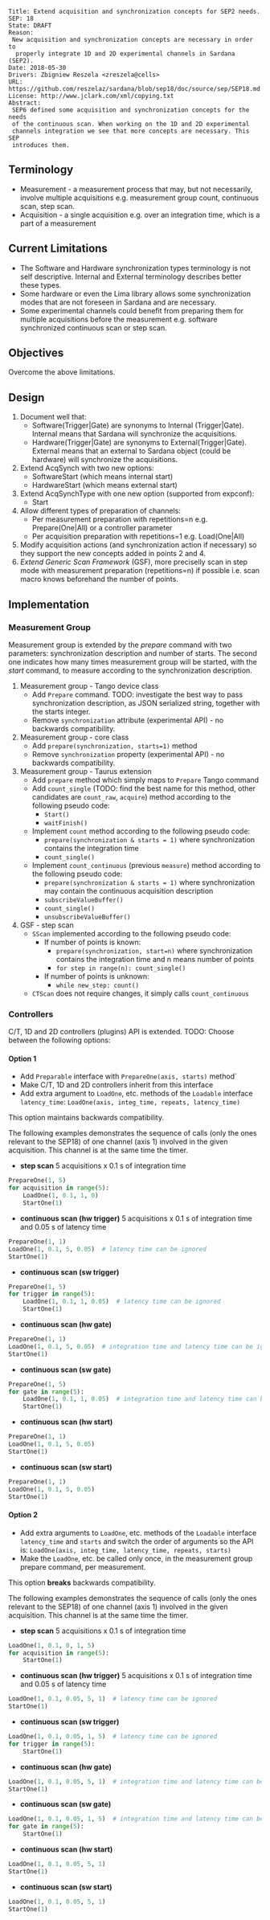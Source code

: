     Title: Extend acquisition and synchronization concepts for SEP2 needs.
    SEP: 18
    State: DRAFT
    Reason:
     New acquisition and synchronization concepts are necessary in order to
      properly integrate 1D and 2D experimental channels in Sardana (SEP2).
    Date: 2018-05-30
    Drivers: Zbigniew Reszela <zreszela@cells>             
    URL: https://github.com/reszelaz/sardana/blob/sep18/doc/source/sep/SEP18.md
    License: http://www.jclark.com/xml/copying.txt
    Abstract:
     SEP6 defined some acquisition and synchronization concepts for the needs
     of the continuous scan. When working on the 1D and 2D experimental 
     channels integration we see that more concepts are necessary. This SEP 
     introduces them.

Terminology
-----------

* Measurement - a measurement process that may, but not necessarily, involve 
multiple acquisitions e.g. measurement group count, continuous scan, step scan.
* Acquisition - a single acquisition e.g. over an integration time, which is a 
part of a measurement

Current Limitations
-------------------

* The Software and Hardware synchronization types terminology is not self 
descriptive. Internal and External terminology describes better these types.
* Some hardware or even the Lima library allows some synchronization modes 
that are not foreseen in Sardana and are necessary.
* Some experimental channels could benefit from preparing them for multiple 
acquisitions before the measurement e.g. software synchronized continuous 
scan or step scan.

Objectives
----------

Overcome the above limitations.

Design
------

1. Document well that:
    * Software(Trigger|Gate) are synonyms to Internal (Trigger|Gate). 
    Internal means that Sardana will synchronize the acquisitions.
    * Hardware(Trigger|Gate) are synonyms to External(Trigger|Gate).
    External means that an external to Sardana object (could be hardware)
    will synchronize the acquisitions.
2. Extend AcqSynch with two new options:
    * SoftwareStart (which means internal start)
    * HardwareStart (which means external start)
3. Extend AcqSynchType with one new option (supported from expconf):
    * Start
4. Allow different types of preparation of channels:
    * Per measurement preparation with repetitions=n e.g. Prepare(One|All) 
    or a controller parameter
    * Per acquisition preparation with repetitions=1 e.g. Load(One|All)
6. Modify acquisition actions (and synchronization action if necessary) so 
they support the new concepts added in points 2 and 4.
5. *Extend Generic Scan Framework* (GSF), more preciselly scan in step mode 
with measurement preparation (repetitions=n) if possible i.e. scan macro knows
beforehand the number of points.

Implementation
--------------

### Measurement Group

Measurement group is extended by the *prepare* command with two parameters:
synchronization description and number of starts. The second one indicates
how many times measurement group will be started, with the *start* command,
to measure according to the synchronization description.

1. Measurement group - Tango device class
    * Add `Prepare` command. TODO: investigate the best way to pass 
    synchronization description, as JSON serialized string, together with the
    starts integer.
    * Remove `synchronization` attribute (experimental API) - no backwards
    compatibility.
2. Measurement group - core class
    * Add `prepare(synchronization, starts=1)` method
    * Remove `synchronization` property  (experimental API) - no backwards
    compatibility. 
3. Measurement group - Taurus extension
    * Add `prepare` method which simply maps to `Prepare` Tango command
    * Add `count_single` (TODO: find the best name for this 
    method, other candidates are `count_raw`, `acquire`) method according to 
    the following pseudo code:
        * `Start()`
        * `waitFinish()`
    * Implement `count` method according to the following pseudo code:
        * `prepare(synchronization & starts = 1)` where synchronization
        contains the integration time
        * `count_single()`
    * Implement `count_continuous` (previous `measure`) method according to
    the following pseudo code:
        * `prepare(synchronization & starts = 1)` where synchronization may
        contain the continuous acquisition description
        * `subscribeValueBuffer()`
        * `count_single()`
        * `unsubscribeValueBuffer()`
4. GSF - step scan
    * `SScan` implemented according to the following pseudo code:
        * If number of points is known:
            * `prepare(synchronization, start=n)` where synchronization
            contains the integration time and n means number of points
            * `for step in range(n): count_single()`
        * If number of points is unknown:
            * `while new_step: count()`
    * `CTScan` does not require changes, it simply calls `count_continuous`

### Controllers

C/T, 1D and 2D controllers (plugins) API is extended. TODO: Choose between
the following options:

#### Option 1

* Add `Preparable` interface with `PrepareOne(axis, starts)` method`
* Make C/T, 1D and 2D controllers inherit from this interface
* Add extra argument to `LoadOne`, etc. methods of the `Loadable` interface
`latency_time`: `LoadOne(axis, integ_time, repeats, latency_time)`

This option maintains backwards compatibility.

The following examples demonstrates the sequence of calls (only the ones
relevant to the SEP18) of one channel (axis 1) involved in the given
acquisition. This channel is at the same time the timer.

* **step scan** 5 acquisitions x 0.1 s of integration time
```python
PrepareOne(1, 5)
for acquisition in range(5):
    LoadOne(1, 0.1, 1, 0)
    StartOne(1)
```

* **continuous scan (hw trigger)** 5 acquisitions x 0.1 s of integration
time and 0.05 s of latency time
```python
PrepareOne(1, 1)
LoadOne(1, 0.1, 5, 0.05)  # latency time can be ignored
StartOne(1)
```

* **continuous scan (sw trigger)**
```python
PrepareOne(1, 5)
for trigger in range(5):
    LoadOne(1, 0.1, 1, 0.05)  # latency time can be ignored
    StartOne(1)
```

* **continuous scan (hw gate)**
```python
PrepareOne(1, 1)
LoadOne(1, 0.1, 5, 0.05)  # integration time and latency time can be ignored
StartOne(1)
```

* **continuous scan (sw gate)**
```python
PrepareOne(1, 5)
for gate in range(5):
    LoadOne(1, 0.1, 1, 0.05)  # integration time and latency time can be ignored
    StartOne(1)
```
* **continuous scan (hw start)**
```python
PrepareOne(1, 1)
LoadOne(1, 0.1, 5, 0.05)
StartOne(1)
```

* **continuous scan (sw start)**
```python
PrepareOne(1, 1)
LoadOne(1, 0.1, 5, 0.05)
StartOne(1)
```

#### Option 2

* Add extra arguments to `LoadOne`, etc. methods of the `Loadable` interface
`latency_time` and `starts` and switch the order of arguments so the API is:
`LoadOne(axis, integ_time, latency_time, repeats, starts)`
* Make the `LoadOne`, etc. be called only once, in the measurement group
prepare command, per measurement.

This option **breaks** backwards compatibility.

The following examples demonstrates the sequence of calls (only the ones
relevant to the SEP18) of one channel (axis 1) involved in the given
acquisition. This channel is at the same time the timer.

* **step scan** 5 acquisitions x 0.1 s of integration time
```python
LoadOne(1, 0.1, 0, 1, 5)
for acquisition in range(5):
    StartOne(1)
```

* **continuous scan (hw trigger)** 5 acquisitions x 0.1 s of integration
time and 0.05 s of latency time
```python
LoadOne(1, 0.1, 0.05, 5, 1)  # latency time can be ignored
StartOne(1)
```

* **continuous scan (sw trigger)**
```python
LoadOne(1, 0.1, 0.05, 1, 5)  # latency time can be ignored
for trigger in range(5):
    StartOne(1)
```

* **continuous scan (hw gate)**
```python
LoadOne(1, 0.1, 0.05, 5, 1)  # integration time and latency time can be ignored
StartOne(1)
```

* **continuous scan (sw gate)**
```python
LoadOne(1, 0.1, 0.05, 1, 5)  # integration time and latency time can be ignored
for gate in range(5):
    StartOne(1)
```

* **continuous scan (hw start)**
```python
LoadOne(1, 0.1, 0.05, 5, 1)
StartOne(1)
```

* **continuous scan (sw start)**
```python
LoadOne(1, 0.1, 0.05, 5, 1)
StartOne(1)
```
